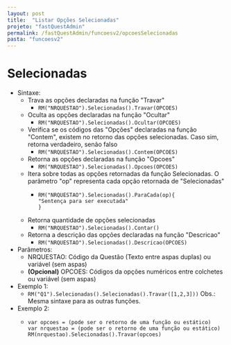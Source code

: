 ```yaml
---
layout: post
title:  "Listar Opções Selecionadas"
projeto: "fastQuestAdmin"
permalink: /fastQuestAdmin/funcoesv2/opcoesSelecionadas
pasta: "funcoesv2"
---
```


# Selecionadas

- Sintaxe:
  - Trava as opções declaradas na função "Travar" 
    - `RM("NRQUESTAO").Selecionadas().Travar(OPCOES)`
  - Oculta as opções declaradas na função "Ocultar"
    - `RM("NRQUESTAO").Selecionadas().Ocultar(OPCOES)`
  - Verifica se os códigos das "Opções" declaradas na função "Contem", existem no retorno das opções selecionadas. Caso sim, retorna         verdadeiro, senão falso
    - `RM("NRQUESTAO").Selecionadas().Contem(OPCOES)`
  - Retorna as opções declaradas na função "Opcoes"
    - `RM("NRQUESTAO").Selecionadas().Opcoes(OPCOES)`
  - Itera sobre todas as opções retornadas da função Selecionadas. O parâmetro "op" representa cada opção retornada de "Selecionadas"
    - <pre>
      <code>RM("NRQUESTAO").Selecionadas().ParaCada(op){
      "Sentença para ser executada"
      }</code>
      </pre>
  - Retorna quantidade de opções selecionadas
    - `RM("NRQUESTAO").Selecionadas().Contar()`
  - Retorna a descrição das opções declaradas na função "Descricao"
    - `RM("NRQUESTAO").Selecionadas().Descricao(OPCOES)`
- Parâmetros:
  - NRQUESTAO: Código da Questão (Texto entre aspas duplas) ou variável (sem aspas)
  - **(Opcional)** OPCOES: Códigos da opções numéricos entre colchetes ou variável (sem aspas)
- Exemplo 1:
  - `RM("Q1").Selecionadas().Selecionadas().Travar([1,2,3]))`
    Obs.: Mesma sintaxe para as outras funções. 
- Exemplo 2:
  - <pre>
    <code>var opcoes = (pode ser o retorno de uma função ou estático)
    var nrquestao = (pode ser o retorno de uma função ou estático)
    RM(nrquestao).Selecionadas().Travar(opcoes)</code>
    </pre>
